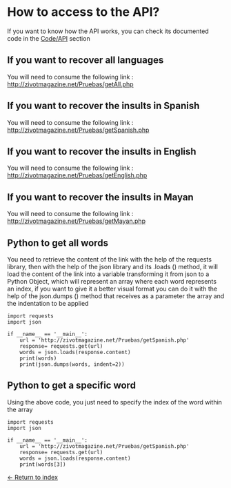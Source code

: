# How to access to the API?

If you want to know how the API works, you can check its documented code in the [Code/API](https://github.com/JoshuaMeza/CodePain_POO/tree/master/Code/API) section

## If you want to recover all languages

You will need to consume the following link : http://zivotmagazine.net/Pruebas/getAll.php

## If you want to recover the insults in Spanish

You will need to consume the following link : http://zivotmagazine.net/Pruebas/getSpanish.php

## If you want to recover the insults in English

You will need to consume the following link : http://zivotmagazine.net/Pruebas/getEnglish.php

## If you want to recover the insults in Mayan

You will need to consume the following link : http://zivotmagazine.net/Pruebas/getMayan.php

## Python to get all words

You need to retrieve the content of the link with the help of the requests library, then with the help of the json library and its .loads () method, it will load the content of the link into a variable transforming it from json to a Python Object, which will represent an array where each word represents an index, if you want to give it a better visual format you can do it with the help of the json.dumps () method that receives as a parameter the array and the indentation to be applied

```
import requests
import json

if __name__ == '__main__':
    url = 'http://zivotmagazine.net/Pruebas/getSpanish.php'
    response= requests.get(url)
    words = json.loads(response.content)
    print(words)
    print(json.dumps(words, indent=2))

```

## Python to get a specific word

Using the above code, you just need to specify the index of the word within the array

```
import requests
import json

if __name__ == '__main__':
    url = 'http://zivotmagazine.net/Pruebas/getSpanish.php'
    response= requests.get(url)
    words = json.loads(response.content)
    print(words[3])

```

[<- Return to index](https://github.com/JoshuaMeza/CodePain_POO)

